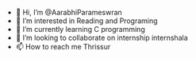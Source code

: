 - 👋 Hi, I’m @AarabhiParameswran
- 👀 I’m interested in Reading and Programing
- 🌱 I’m currently learning  C programming
- 💞️ I’m looking to collaborate on internship internshala
- 📫 How to reach me Thrissur

<!---
AarabhiParameswran/AarabhiParameswran is a ✨ special ✨ repository because its `README.md` (this file) appears on your GitHub profile.
You can click the Preview link to take a look at your changes.
--->
